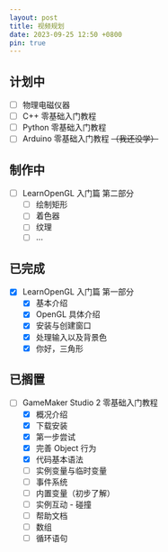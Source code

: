 ```yaml
---
layout: post
title: 视频规划
date: 2023-09-25 12:50 +0800
pin: true
---
```


## 计划中

- [ ] 物理电磁仪器
- [ ] C++ 零基础入门教程
- [ ] Python 零基础入门教程
- [ ] Arduino 零基础入门教程 ~~（我还没学）~~

## 制作中

- [ ] LearnOpenGL 入门篇 第二部分
  - [ ] 绘制矩形
  - [ ] 着色器
  - [ ] 纹理
  - [ ] ...

## 已完成

- [x] LearnOpenGL 入门篇 第一部分
  - [x] 基本介绍
  - [x] OpenGL 具体介绍
  - [x] 安装与创建窗口
  - [x] 处理输入以及背景色
  - [x] 你好，三角形

## 已搁置

- [ ] GameMaker Studio 2 零基础入门教程
  - [x] 概况介绍
  - [x] 下载安装
  - [x] 第一步尝试
  - [x] 完善 Object 行为
  - [x] 代码基本语法
  - [ ] 实例变量与临时变量
  - [ ] 事件系统
  - [ ] 内置变量（初步了解）
  - [ ] 实例互动 - 碰撞
  - [ ] 帮助文档
  - [ ] 数组
  - [ ] 循环语句

